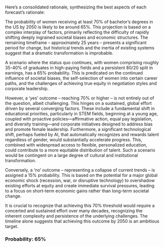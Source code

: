 Here’s a consolidated rationale, synthesizing the best aspects of each forecast’s rationale:

The probability of women receiving at least 70% of bachelor’s degrees in the US by 2050 is likely to be around 65%. This projection is based on a complex interplay of factors, primarily reflecting the difficulty of rapidly shifting deeply ingrained societal biases and economic structures. The remaining timeframe – approximately 25 years – presents a significant period for change, but historical trends and the inertia of existing systems suggest that a dramatic transformation is improbable.

A scenario where the status quo continues, with women comprising roughly 35-40% of graduates in high-paying fields and a persistent 80/20 split in earnings, has a 65% probability. This is predicated on the continued influence of societal biases, the self-selection of women into certain career paths, and the challenges of achieving true equity in negotiation styles and corporate leadership.

However, a ‘yes’ outcome – reaching 70% or higher – is not entirely out of the question, albeit challenging. This hinges on a sustained, global effort driven by several converging factors. These include a fundamental shift in educational priorities, particularly in STEM fields, beginning at a young age, coupled with proactive policies—affirmative action, equal pay legislation, and diversity training—and corporate initiatives designed to address bias and promote female leadership. Furthermore, a significant technological shift, perhaps fueled by AI, that automatically recognizes and rewards talent regardless of gender, would substantially accelerate progress. This, combined with widespread access to flexible, personalized education, could contribute to a more equitable distribution of talent.  Such a scenario would be contingent on a large degree of cultural and institutional transformation.

Conversely, a ‘no’ outcome – representing a collapse of current trends – is assigned a 15% probability. This is based on the potential for a major global economic shock (recession, war, or disruptive technology) to overshadow existing efforts at equity and create immediate survival pressures, leading to a focus on short-term economic gains rather than long-term societal change.  

It is crucial to recognize that achieving this 70% threshold would require a concerted and sustained effort over many decades, recognizing the inherent complexity and persistence of the underlying challenges. The timeline alone suggests that achieving this outcome by 2050 is an ambitious target.

### Probability: 65%